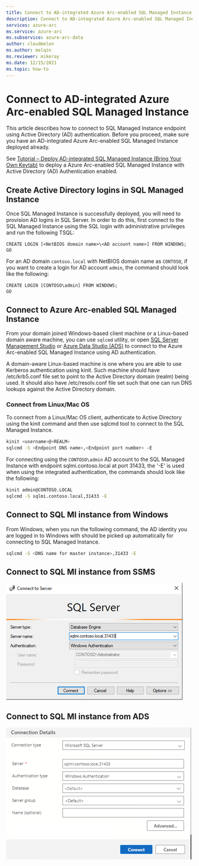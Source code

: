 ```yaml
---
title: Connect to AD-integrated Azure Arc-enabled SQL Managed Instance
description: Connect to AD-integrated Azure Arc-enabled SQL Managed Instance
services: azure-arc
ms.service: azure-arc
ms.subservice: azure-arc-data
author: cloudmelon
ms.author: melqin
ms.reviewer: mikeray
ms.date: 12/15/2021
ms.topic: how-to
---
```


# Connect to AD-integrated Azure Arc-enabled SQL Managed Instance

This article describes how to connect to SQL Managed Instance endpoint using Active Directory (AD) authentication. Before you proceed, make sure you have an AD-integrated Azure Arc-enabled SQL Managed Instance deployed already.

See [Tutorial – Deploy AD-integrated SQL Managed Instance (Bring Your Own Keytab)](deploy-active-directory-sql-managed-instance.md) to deploy a Azure Arc-enabled SQL Managed Instance with Active Directory (AD) Authentication enabled.

## Create Active Directory logins in SQL Managed Instance

Once SQL Managed Instance is successfully deployed, you will need to provision AD logins in SQL Server.
In order to do this, first connect to the SQL Managed Instance using the SQL login with administrative privileges and run the following TSQL:

```console
CREATE LOGIN [<NetBIOS domain name>\<AD account name>] FROM WINDOWS;
GO
```

For an AD domain `contoso.local` with NetBIOS domain name as `CONTOSO`, if you want to create a login for AD account `admin`, the command should look like the following:

```console
CREATE LOGIN [CONTOSO\admin] FROM WINDOWS;
GO
```

## Connect to Azure Arc-enabled SQL Managed Instance

From your domain joined Windows-based client machine or a Linux-based domain aware machine, you can use `sqlcmd` utility, or open [SQL Server Management Studio](/sql/ssms/download-sql-server-management-studio-ssms) or [Azure Data Studio (ADS)](/sql/azure-data-studio/download-azure-data-studio) to connect to the Azure Arc-enabled SQL Managed Instance using AD authentication.

A domain-aware Linux-based machine is one where you are able to use Kerberos authentication using kinit. Such machine should have /etc/krb5.conf file set to point to the Active Directory domain (realm) being used. It should also have /etc/resolv.conf file set such that one can run DNS lookups against the Active Directory domain.


### Connect from Linux/Mac OS

To connect from a Linux/Mac OS client, authenticate to Active Directory using the kinit command and then use sqlcmd tool to connect to the SQL Managed Instance.

```bash
kinit <username>@<REALM>
sqlcmd -S <Endpoint DNS name>,<Endpoint port number> -E
```

For connecting using the `CONTOSO\admin` AD account to the SQL Managed Instance with endpoint sqlmi.contoso.local at port 31433, the '-E' is used when using the integrated authentication, the commands should look like the following: 

```bash
kinit admin@CONTOSO.LOCAL
sqlcmd -S sqlmi.contoso.local,31433 -E
```

## Connect to SQL MI instance from Windows

From Windows, when you run the following command, the AD identity you are logged in to Windows with should be picked up automatically for connecting to SQL Managed Instance.

```bash
sqlcmd -S <DNS name for master instance>,31433 -E
```

## Connect to SQL MI instance from SSMS

![Connect with SSMS](media/active-directory-deployment/connect-with-ssms.png)

## Connect to SQL MI instance from ADS

![Connect with ADS](media/active-directory-deployment/connect-with-ads.png)
